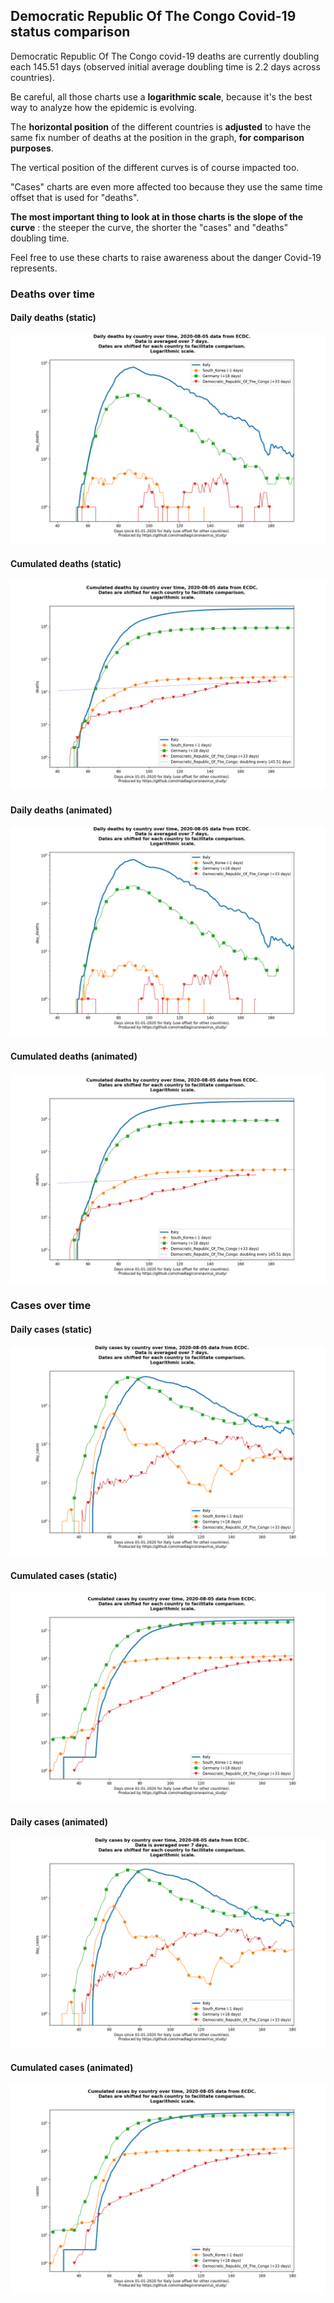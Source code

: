 ## Democratic Republic Of The Congo Covid-19 status comparison 

Democratic Republic Of The Congo covid-19 deaths are currently doubling each 145.51 days (observed initial average doubling time is 2.2 days across countries).



Be careful, all those charts use a **logarithmic scale**, because it's the best way to analyze how the epidemic is evolving.
 
The **horizontal position** of the different countries is **adjusted** to have the same fix number of deaths at the position in the graph, **for comparison purposes**.

The vertical position of the different curves is of course impacted too.

"Cases" charts are even more affected too because they use the same time offset that is used for "deaths".

**The most important thing to look at in those charts is the slope of the curve** : the steeper the curve, the shorter the "cases" and "deaths" doubling time.

Feel free to use these charts to raise awareness about the danger Covid-19 represents. 


 
### Deaths over time
 
#### Daily deaths (static)
![Democratic Republic Of The Congo covid-19 daily deaths static chart](https://raw.githubusercontent.com/madlag/coronavirus_study/master/notebooks/graphs/2020-08-05/countries/Democratic_Republic_Of_The_Congo/2020-08-05_Democratic_Republic_Of_The_Congo_day_deaths.png "Democratic Republic Of The Congo covid-19 day_deaths static chart")   
 
#### Cumulated deaths (static)
![Democratic Republic Of The Congo covid-19 cumulated deaths static chart](https://raw.githubusercontent.com/madlag/coronavirus_study/master/notebooks/graphs/2020-08-05/countries/Democratic_Republic_Of_The_Congo/2020-08-05_Democratic_Republic_Of_The_Congo_deaths.png "Democratic Republic Of The Congo covid-19 deaths static chart")   
 
#### Daily deaths (animated)
![Democratic Republic Of The Congo covid-19 daily deaths animated chart](https://raw.githubusercontent.com/madlag/coronavirus_study/master/notebooks/graphs/2020-08-05/countries/Democratic_Republic_Of_The_Congo/2020-08-05_Democratic_Republic_Of_The_Congo_day_deaths.gif "Democratic Republic Of The Congo covid-19 day_deaths animated chart")   
 
#### Cumulated deaths (animated)
![Democratic Republic Of The Congo covid-19 cumulated deaths animated chart](https://raw.githubusercontent.com/madlag/coronavirus_study/master/notebooks/graphs/2020-08-05/countries/Democratic_Republic_Of_The_Congo/2020-08-05_Democratic_Republic_Of_The_Congo_deaths.gif "Democratic Republic Of The Congo covid-19 deaths animated chart")   

 
### Cases over time
 
#### Daily cases (static)
![Democratic Republic Of The Congo covid-19 daily cases static chart](https://raw.githubusercontent.com/madlag/coronavirus_study/master/notebooks/graphs/2020-08-05/countries/Democratic_Republic_Of_The_Congo/2020-08-05_Democratic_Republic_Of_The_Congo_day_cases.png "Democratic Republic Of The Congo covid-19 day_cases static chart")   
 
#### Cumulated cases (static)
![Democratic Republic Of The Congo covid-19 cumulated cases static chart](https://raw.githubusercontent.com/madlag/coronavirus_study/master/notebooks/graphs/2020-08-05/countries/Democratic_Republic_Of_The_Congo/2020-08-05_Democratic_Republic_Of_The_Congo_cases.png "Democratic Republic Of The Congo covid-19 cases static chart")   
 
#### Daily cases (animated)
![Democratic Republic Of The Congo covid-19 daily cases animated chart](https://raw.githubusercontent.com/madlag/coronavirus_study/master/notebooks/graphs/2020-08-05/countries/Democratic_Republic_Of_The_Congo/2020-08-05_Democratic_Republic_Of_The_Congo_day_cases.gif "Democratic Republic Of The Congo covid-19 day_cases animated chart")   
 
#### Cumulated cases (animated)
![Democratic Republic Of The Congo covid-19 cumulated cases animated chart](https://raw.githubusercontent.com/madlag/coronavirus_study/master/notebooks/graphs/2020-08-05/countries/Democratic_Republic_Of_The_Congo/2020-08-05_Democratic_Republic_Of_The_Congo_cases.gif "Democratic Republic Of The Congo covid-19 cases animated chart")   

